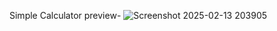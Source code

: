 Simple Calculator
preview-
![Screenshot 2025-02-13 203905](https://github.com/user-attachments/assets/35fd64e9-a405-46fb-8427-398174586f2e)
